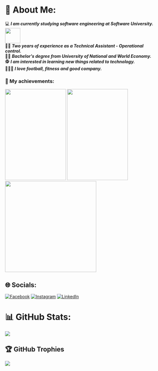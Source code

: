 # 💫 About Me:
💻 <em> <strong> I am currently studying software engineering at Software University. </strong> </em> <img src = "https://github.com/StefanHristov1997/StefanHristov1997/assets/133797718/4a7cc40b-0bcf-4068-8297-563d4d6df91c" width="50" height="50"/><br>
👨‍💼 <em> <strong> Two years of experience as a Technical Assistant - Operational control.</strong> </em> <br>
👨‍🎓 <em> <strong>Bachelor's degree from University of National and World Economy.</strong> </em> <br>
🕵️ <em> <strong> I am interested in learning new things related to technology. </strong> </em> <br>
🧑‍🤝‍🧑 <em> <strong>I love football, fitness and good company. </strong> </em> <br>

### 🥳 My achievements:
 <img src = "https://github.com/StefanHristov1997/Java_Advanced_Course/assets/133797718/c13421c3-a433-409f-845c-ca7f0d3e30fb)" width="200" height="300" />
 <img src="https://github.com/StefanHristov1997/StefanHristov1997/assets/133797718/3de9447f-c3e5-47a5-964d-9c492b9d4a5c" width="200" height="300" />
 <img src = "https://github.com/StefanHristov1997/Programming_In_Basics_Course/assets/133797718/6b3b5f3f-ee4a-41d8-8ca4-48adfa47b84a" weidth = "200" height = "300" />


## 🌐 Socials:
[![Facebook](https://img.shields.io/badge/Facebook-%231877F2.svg?logo=Facebook&logoColor=white)](https://www.facebook.com/stefan.hristov.336?sk=wall&notif_id=1670657194203488&notif_t=wall&ref=notif) [![Instagram](https://img.shields.io/badge/Instagram-%23E4405F.svg?logo=Instagram&logoColor=white)](https://instagram.com/s_hristov_) [![LinkedIn](https://img.shields.io/badge/LinkedIn-%230077B5.svg?logo=linkedin&logoColor=white)](https://www.linkedin.com/in/stefan-hristov-5a2a36299/) 
# 📊 GitHub Stats:
![](https://github-readme-stats.vercel.app/api?username=StefanHristov1997&theme=monokai&hide_border=false&include_all_commits=false&count_private=false)<br/>

## 🏆 GitHub Trophies
![](https://github-profile-trophy.vercel.app/?username=StefanHristov1997&theme=dark&no-frame=false&no-bg=true&margin-w=4)


<!-- Proudly created with GPRM ( https://gprm.itsvg.in ) -->
